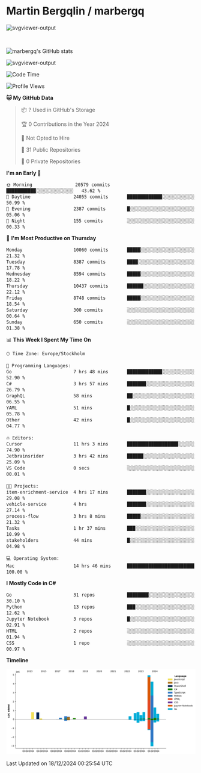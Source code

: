 # Martin Bergqlin / marbergq

![svgviewer-output](https://user-images.githubusercontent.com/2405410/206014777-22d41ecb-c24f-421d-b7d9-bba2cb5bb0de.svg)

<br>

<!--- [![Martin's Week](https://github-readme-stats.vercel.app/api/wakatime?username=marbergq&theme=dark)](https://github.com/anuraghazra/github-readme-stats) -->

![marbergq's GitHub stats](https://github-readme-stats.vercel.app/api?username=marbergq&count_private=true&show_icons=true)

![svgviewer-output](https://wakatime.com/badge/user/3f0a2069-6683-4e19-9a4a-7d21ea815067.svg)

<!--START_SECTION:waka-->
![Code Time](http://img.shields.io/badge/Code%20Time-4%2C671%20hrs%2043%20mins-blue)

![Profile Views](http://img.shields.io/badge/Profile%20Views-0-blue)

**🐱 My GitHub Data** 

> 📦 ? Used in GitHub's Storage 
 > 
> 🏆 0 Contributions in the Year 2024
 > 
> 🚫 Not Opted to Hire
 > 
> 📜 31 Public Repositories 
 > 
> 🔑 0 Private Repositories 
 > 
**I'm an Early 🐤** 

```text
🌞 Morning                20579 commits       ███████████░░░░░░░░░░░░░░   43.62 % 
🌆 Daytime                24055 commits       █████████████░░░░░░░░░░░░   50.99 % 
🌃 Evening                2387 commits        █░░░░░░░░░░░░░░░░░░░░░░░░   05.06 % 
🌙 Night                  155 commits         ░░░░░░░░░░░░░░░░░░░░░░░░░   00.33 % 
```
📅 **I'm Most Productive on Thursday** 

```text
Monday                   10060 commits       █████░░░░░░░░░░░░░░░░░░░░   21.32 % 
Tuesday                  8387 commits        ████░░░░░░░░░░░░░░░░░░░░░   17.78 % 
Wednesday                8594 commits        █████░░░░░░░░░░░░░░░░░░░░   18.22 % 
Thursday                 10437 commits       ██████░░░░░░░░░░░░░░░░░░░   22.12 % 
Friday                   8748 commits        █████░░░░░░░░░░░░░░░░░░░░   18.54 % 
Saturday                 300 commits         ░░░░░░░░░░░░░░░░░░░░░░░░░   00.64 % 
Sunday                   650 commits         ░░░░░░░░░░░░░░░░░░░░░░░░░   01.38 % 
```


📊 **This Week I Spent My Time On** 

```text
🕑︎ Time Zone: Europe/Stockholm

💬 Programming Languages: 
Go                       7 hrs 48 mins       █████████████░░░░░░░░░░░░   52.90 % 
C#                       3 hrs 57 mins       ███████░░░░░░░░░░░░░░░░░░   26.79 % 
GraphQL                  58 mins             ██░░░░░░░░░░░░░░░░░░░░░░░   06.55 % 
YAML                     51 mins             █░░░░░░░░░░░░░░░░░░░░░░░░   05.78 % 
Other                    42 mins             █░░░░░░░░░░░░░░░░░░░░░░░░   04.77 % 

🔥 Editors: 
Cursor                   11 hrs 3 mins       ███████████████████░░░░░░   74.90 % 
Jetbrainsrider           3 hrs 42 mins       ██████░░░░░░░░░░░░░░░░░░░   25.09 % 
VS Code                  0 secs              ░░░░░░░░░░░░░░░░░░░░░░░░░   00.01 % 

🐱‍💻 Projects: 
item-enrichment-service  4 hrs 17 mins       ███████░░░░░░░░░░░░░░░░░░   29.08 % 
vehicle-service          4 hrs               ███████░░░░░░░░░░░░░░░░░░   27.14 % 
process-flow             3 hrs 8 mins        █████░░░░░░░░░░░░░░░░░░░░   21.32 % 
Tasks                    1 hr 37 mins        ███░░░░░░░░░░░░░░░░░░░░░░   10.99 % 
stakeholders             44 mins             █░░░░░░░░░░░░░░░░░░░░░░░░   04.98 % 

💻 Operating System: 
Mac                      14 hrs 46 mins      █████████████████████████   100.00 % 
```

**I Mostly Code in C#** 

```text
Go                       31 repos            ████████░░░░░░░░░░░░░░░░░   30.10 % 
Python                   13 repos            ███░░░░░░░░░░░░░░░░░░░░░░   12.62 % 
Jupyter Notebook         3 repos             █░░░░░░░░░░░░░░░░░░░░░░░░   02.91 % 
HTML                     2 repos             ░░░░░░░░░░░░░░░░░░░░░░░░░   01.94 % 
CSS                      1 repo              ░░░░░░░░░░░░░░░░░░░░░░░░░   00.97 % 
```



**Timeline**

![Lines of Code chart](https://raw.githubusercontent.com/marbergq/marbergq/main/assets/bar_graph.png)


 Last Updated on 18/12/2024 00:25:54 UTC
<!--END_SECTION:waka-->
